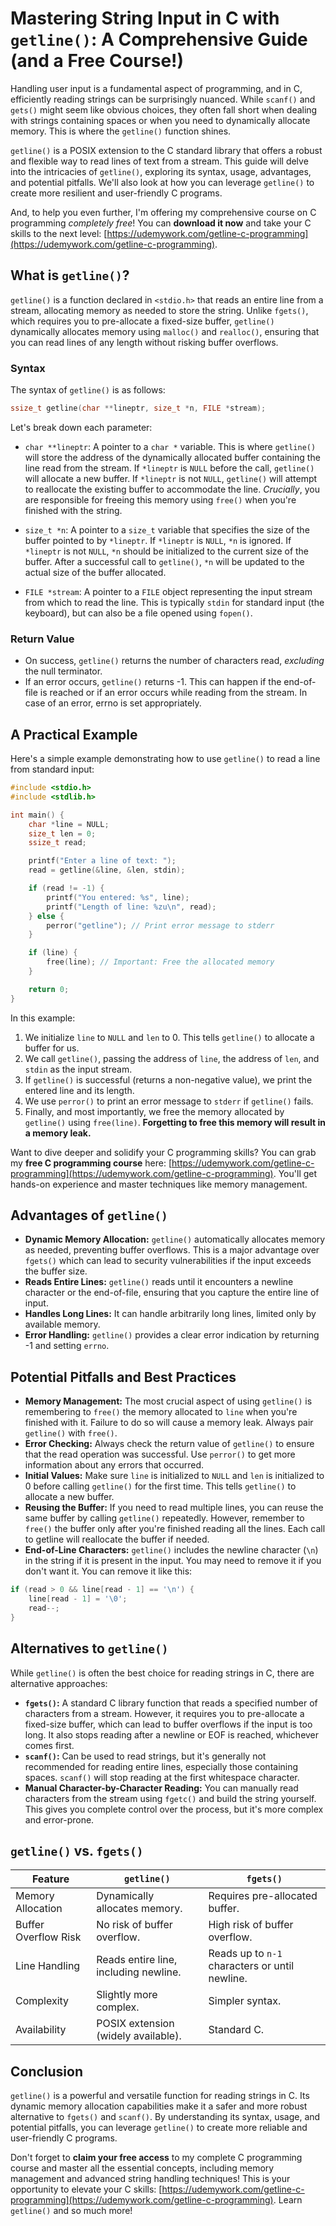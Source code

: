 # Mastering String Input in C with `getline()`: A Comprehensive Guide (and a Free Course!)

Handling user input is a fundamental aspect of programming, and in C, efficiently reading strings can be surprisingly nuanced. While `scanf()` and `gets()` might seem like obvious choices, they often fall short when dealing with strings containing spaces or when you need to dynamically allocate memory. This is where the `getline()` function shines.

`getline()` is a POSIX extension to the C standard library that offers a robust and flexible way to read lines of text from a stream. This guide will delve into the intricacies of `getline()`, exploring its syntax, usage, advantages, and potential pitfalls. We'll also look at how you can leverage `getline()` to create more resilient and user-friendly C programs.

And, to help you even further, I'm offering my comprehensive course on C programming *completely free*!  You can **download it now** and take your C skills to the next level: [https://udemywork.com/getline-c-programming](https://udemywork.com/getline-c-programming).

## What is `getline()`?

`getline()` is a function declared in `<stdio.h>` that reads an entire line from a stream, allocating memory as needed to store the string. Unlike `fgets()`, which requires you to pre-allocate a fixed-size buffer, `getline()` dynamically allocates memory using `malloc()` and `realloc()`, ensuring that you can read lines of any length without risking buffer overflows.

### Syntax

The syntax of `getline()` is as follows:

```c
ssize_t getline(char **lineptr, size_t *n, FILE *stream);
```

Let's break down each parameter:

*   `char **lineptr`: A pointer to a `char *` variable. This is where `getline()` will store the address of the dynamically allocated buffer containing the line read from the stream. If `*lineptr` is `NULL` before the call, `getline()` will allocate a new buffer. If `*lineptr` is not `NULL`, `getline()` will attempt to reallocate the existing buffer to accommodate the line. *Crucially*, you are responsible for freeing this memory using `free()` when you're finished with the string.

*   `size_t *n`: A pointer to a `size_t` variable that specifies the size of the buffer pointed to by `*lineptr`. If `*lineptr` is `NULL`, `*n` is ignored. If `*lineptr` is not `NULL`, `*n` should be initialized to the current size of the buffer. After a successful call to `getline()`, `*n` will be updated to the actual size of the buffer allocated.

*   `FILE *stream`: A pointer to a `FILE` object representing the input stream from which to read the line. This is typically `stdin` for standard input (the keyboard), but can also be a file opened using `fopen()`.

### Return Value

*   On success, `getline()` returns the number of characters read, *excluding* the null terminator.
*   If an error occurs, `getline()` returns -1. This can happen if the end-of-file is reached or if an error occurs while reading from the stream. In case of an error, errno is set appropriately.

## A Practical Example

Here's a simple example demonstrating how to use `getline()` to read a line from standard input:

```c
#include <stdio.h>
#include <stdlib.h>

int main() {
    char *line = NULL;
    size_t len = 0;
    ssize_t read;

    printf("Enter a line of text: ");
    read = getline(&line, &len, stdin);

    if (read != -1) {
        printf("You entered: %s", line);
        printf("Length of line: %zu\n", read);
    } else {
        perror("getline"); // Print error message to stderr
    }

    if (line) {
        free(line); // Important: Free the allocated memory
    }

    return 0;
}
```

In this example:

1.  We initialize `line` to `NULL` and `len` to 0. This tells `getline()` to allocate a buffer for us.
2.  We call `getline()`, passing the address of `line`, the address of `len`, and `stdin` as the input stream.
3.  If `getline()` is successful (returns a non-negative value), we print the entered line and its length.
4.  We use `perror()` to print an error message to `stderr` if `getline()` fails.
5.  Finally, and most importantly, we free the memory allocated by `getline()` using `free(line)`. **Forgetting to free this memory will result in a memory leak.**

Want to dive deeper and solidify your C programming skills? You can grab my **free C programming course** here: [https://udemywork.com/getline-c-programming](https://udemywork.com/getline-c-programming).  You'll get hands-on experience and master techniques like memory management.

## Advantages of `getline()`

*   **Dynamic Memory Allocation:** `getline()` automatically allocates memory as needed, preventing buffer overflows.  This is a major advantage over `fgets()` which can lead to security vulnerabilities if the input exceeds the buffer size.
*   **Reads Entire Lines:** `getline()` reads until it encounters a newline character or the end-of-file, ensuring that you capture the entire line of input.
*   **Handles Long Lines:**  It can handle arbitrarily long lines, limited only by available memory.
*   **Error Handling:**  `getline()` provides a clear error indication by returning -1 and setting `errno`.

## Potential Pitfalls and Best Practices

*   **Memory Management:**  The most crucial aspect of using `getline()` is remembering to `free()` the memory allocated to `line` when you're finished with it. Failure to do so will cause a memory leak. Always pair `getline()` with `free()`.
*   **Error Checking:**  Always check the return value of `getline()` to ensure that the read operation was successful. Use `perror()` to get more information about any errors that occurred.
*   **Initial Values:**  Make sure `line` is initialized to `NULL` and `len` is initialized to 0 before calling `getline()` for the first time. This tells `getline()` to allocate a new buffer.
*   **Reusing the Buffer:**  If you need to read multiple lines, you can reuse the same buffer by calling `getline()` repeatedly. However, remember to `free()` the buffer only after you're finished reading all the lines. Each call to getline will reallocate the buffer if needed.
*   **End-of-Line Characters:**  `getline()` includes the newline character (`\n`) in the string if it is present in the input. You may need to remove it if you don't want it. You can remove it like this:

```c
if (read > 0 && line[read - 1] == '\n') {
    line[read - 1] = '\0';
    read--;
}
```

## Alternatives to `getline()`

While `getline()` is often the best choice for reading strings in C, there are alternative approaches:

*   **`fgets()`:**  A standard C library function that reads a specified number of characters from a stream.  However, it requires you to pre-allocate a fixed-size buffer, which can lead to buffer overflows if the input is too long. It also stops reading after a newline or EOF is reached, whichever comes first.
*   **`scanf()`:**  Can be used to read strings, but it's generally not recommended for reading entire lines, especially those containing spaces. `scanf()` will stop reading at the first whitespace character.
*   **Manual Character-by-Character Reading:** You can manually read characters from the stream using `fgetc()` and build the string yourself. This gives you complete control over the process, but it's more complex and error-prone.

## `getline()` vs. `fgets()`

| Feature             | `getline()`                                     | `fgets()`                                      |
|----------------------|-------------------------------------------------|-------------------------------------------------|
| Memory Allocation  | Dynamically allocates memory.                    | Requires pre-allocated buffer.                   |
| Buffer Overflow Risk | No risk of buffer overflow.                     | High risk of buffer overflow.                    |
| Line Handling       | Reads entire line, including newline.          | Reads up to `n-1` characters or until newline. |
| Complexity          | Slightly more complex.                           | Simpler syntax.                                |
| Availability        | POSIX extension (widely available).            | Standard C.                                    |

## Conclusion

`getline()` is a powerful and versatile function for reading strings in C. Its dynamic memory allocation capabilities make it a safer and more robust alternative to `fgets()` and `scanf()`. By understanding its syntax, usage, and potential pitfalls, you can leverage `getline()` to create more reliable and user-friendly C programs.

Don't forget to **claim your free access** to my complete C programming course and master all the essential concepts, including memory management and advanced string handling techniques! This is your opportunity to elevate your C skills: [https://udemywork.com/getline-c-programming](https://udemywork.com/getline-c-programming). Learn `getline()` and so much more!
